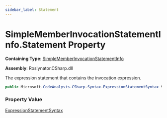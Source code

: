 ```yaml
---
sidebar_label: Statement
---
```


# SimpleMemberInvocationStatementInfo\.Statement Property

**Containing Type**: [SimpleMemberInvocationStatementInfo](../index.md)

**Assembly**: Roslynator\.CSharp\.dll

  
The expression statement that contains the invocation expression\.

```csharp
public Microsoft.CodeAnalysis.CSharp.Syntax.ExpressionStatementSyntax Statement { get; }
```

### Property Value

[ExpressionStatementSyntax](https://docs.microsoft.com/en-us/dotnet/api/microsoft.codeanalysis.csharp.syntax.expressionstatementsyntax)

